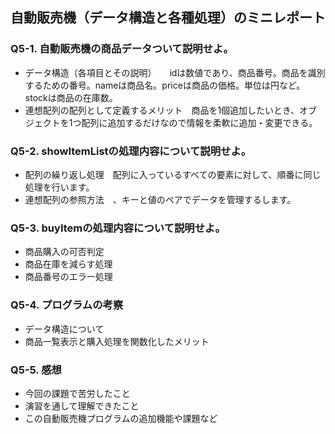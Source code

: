 ## 自動販売機（データ構造と各種処理）のミニレポート
### Q5-1. 自動販売機の商品データついて説明せよ。
* データ構造（各項目とその説明）　　idは数値であり、商品番号。商品を識別するための番号。nameは商品名。priceは商品の価格。単位は円など。stockは商品の在庫数。
* 連想配列の配列として定義するメリット　商品を1個追加したいとき、オブジェクトを1つ配列に追加するだけなので情報を柔軟に追加・変更できる。
### Q5-2. showItemListの処理内容について説明せよ。
* 配列の繰り返し処理　配列に入っているすべての要素に対して、順番に同じ処理を行います。
* 連想配列の参照方法　、キーと値のペアでデータを管理するします。
### Q5-3. buyItemの処理内容について説明せよ。
* 商品購入の可否判定　　
* 商品在庫を減らす処理
* 商品番号のエラー処理
### Q5-4. プログラムの考察
* データ構造について
* 商品一覧表示と購入処理を関数化したメリット
### Q5-5. 感想
* 今回の課題で苦労したこと
* 演習を通して理解できたこと
* この自動販売機プログラムの追加機能や課題など
